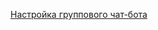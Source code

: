 [Настройка группового чат-бота](https://docs.smartbotpro.ru/nachalo-raboty/kak-podklyuchit-messendzher/podklyuchenie-telegram/dobavlenie-bota-v-gruppovoi-chat-v-telegram)